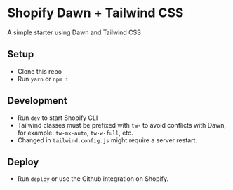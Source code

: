 # Shopify Dawn + Tailwind CSS

A simple starter using Dawn and Tailwind CSS

## Setup

- Clone this repo
- Run `yarn` or `npm i`

## Development

- Run `dev` to start Shopify CLI
- Tailwind classes must be prefixed with `tw-` to avoid conflicts with Dawn, for example: `tw-mx-auto`, `tw-w-full`, etc.
- Changed in `tailwind.config.js` might require a server restart.

## Deploy
- Run `deploy` or use the Github integration on Shopify.

